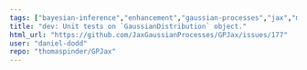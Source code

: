 ```yaml
---
tags: ["bayesian-inference","enhancement","gaussian-processes","jax","machine-learning","probabilistic-programming"]
title: "dev: Unit tests on `GaussianDistribution` object."
html_url: "https://github.com/JaxGaussianProcesses/GPJax/issues/177"
user: "daniel-dodd"
repo: "thomaspinder/GPJax"
---
```



